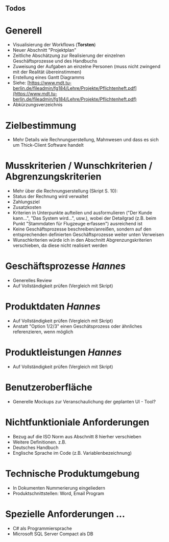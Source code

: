 ## Todos

# Generell
- Visualisierung der Workflows (**Torsten**)
- Neuer Abschnitt "Projektplan"
 - Zeitliche Abschätzung zur Realisierung der einzelnen Geschäftsprozesse und des Handbuchs
 - Zuweisung der Aufgaben an einzelne Personen (muss nicht zwingend mit der Realität übereinstimmen)
 - Erstellung eines Gantt Diagramms
 - Siehe: [https://www.mdt.tu-berlin.de/fileadmin/fg184/Lehre/Projekte/Pflichtenheft.pdf](https://www.mdt.tu-berlin.de/fileadmin/fg184/Lehre/Projekte/Pflichtenheft.pdf)
- Abkürzungsverzeichnis 

# Zielbestimmung

- Mehr Details wie Rechnungserstellung, Mahnwesen und dass es sich um Thick-Client Software handelt

# Musskriterien / Wunschkriterien / Abgrenzungskriterien

- Mehr über die Rechnungserstellung (Skript S. 10):
 - Status der Rechnung wird verwaltet 
 - Zahlungsziel 
 - Zusatzkosten
- Kriterien in Unterpunkte aufteilen und ausformulieren ("Der Kunde kann...", "Das System wird...", usw.), wobei der Detailgrad (z.B. beim Punkt "Stammdaten für Flugzeuge erfassen") ausreichend ist
- Keine Geschäftsprozesse beschreiben/anreißen, sondern auf den entsprechenden definierten Geschäftsprozesse weiter unten Verweisen
- Wunschkriterien würde ich in den Abschnitt Abgrenzungskriterien verschieben, da diese nicht realisiert werden

# Geschäftsprozesse *Hannes*

- Generelles Review
- Auf Vollständigkeit prüfen (Vergleich mit Skript)

# Produktdaten *Hannes*

- Auf Vollständigkeit prüfen (Vergleich mit Skript)
- Anstatt "Option 1/2/3" einen Geschätsprozess oder ähnliches referenzieren, wenn möglich

# Produktleistungen *Hannes*

- Auf Vollständigkeit prüfen (Vergleich mit Skript)

# Benutzeroberfläche

- Generelle Mockups zur Veranschaulichung der geplanten UI - Tool?

# Nichtfunktioniale Anforderungen 

- Bezug auf die ISO Norm aus Abschnitt 8 hierher verschieben
- Weitere Definitionen. z.B.
 - Deutsches Handbuch
 - Englische Sprache im Code (z.B. Variablenbezeichnung)

# Technische Produktumgebung

- In Dokumenten Nummerierung eingeliedern
- Produktschnittstellen: Word, Email Program

# Spezielle Anforderungen ...

- C# als Programmiersprache
- Microsoft SQL Server Compact als DB

 
